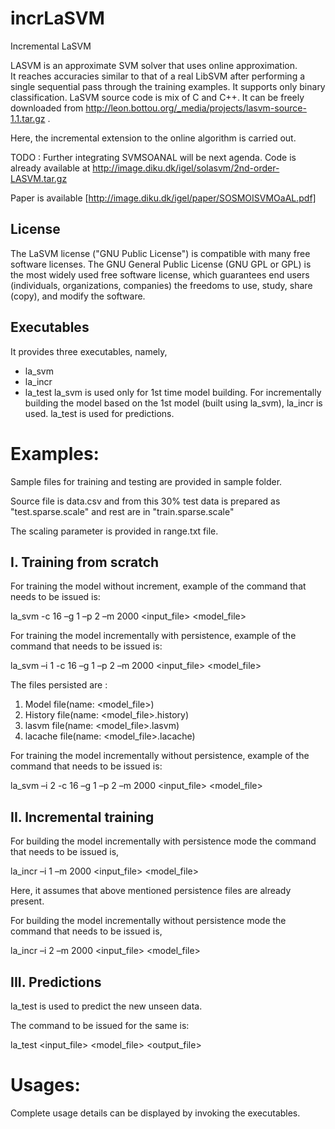 incrLaSVM
=========

Incremental LaSVM

LASVM is an approximate SVM solver that uses online approximation.  
It reaches accuracies similar to that of a real LibSVM after performing a single sequential pass through the training examples.
It supports only binary classification. LaSVM source code is mix of C and C++. 
It can be freely downloaded from   http://leon.bottou.org/_media/projects/lasvm-source-1.1.tar.gz . 

Here, the incremental extension to the online algorithm is carried out. 

TODO : Further integrating SVMSOANAL will be next agenda. Code is already available at http://image.diku.dk/igel/solasvm/2nd-order-LASVM.tar.gz

Paper is available [http://image.diku.dk/igel/paper/SOSMOISVMOaAL.pdf]

License
-------
The LaSVM license ("GNU Public License") is compatible with many free software licenses. The GNU General Public License (GNU GPL or GPL) is the most widely used free software license, which guarantees end users (individuals, organizations, companies) the freedoms to use, study, share (copy), and modify the software. 

Executables
-----------
It provides three executables, namely,
* la_svm 
* la_incr
* la_test
la_svm is used only for 1st time model building. For incrementally building the model based on the 1st model (built using la_svm), la_incr is used. 
la_test is used for predictions.

Examples:
=========

Sample files for training and testing are provided in sample folder.

Source file is data.csv and from this 30% test data is prepared as "test.sparse.scale"  and rest are in "train.sparse.scale"

The scaling parameter is provided in range.txt file.


I. Training from scratch
------------------------

For training the model without increment, example of the command that needs to be issued is:

la_svm -c 16 –g 1 –p 2 –m 2000 \<input_file\> \<model_file\>

For training the model incrementally with persistence, example of the command that needs to be issued is:

la_svm –i 1 -c 16 –g 1 –p 2 –m 2000 \<input_file\> \<model_file\>

The files persisted are :
  1.  Model file(name: \<model_file\>)
  2.  History file(name: \<model_file\>.history)
  3.  lasvm file(name: \<model_file\>.lasvm)
  4.  lacache file(name: \<model_file\>.lacache)

For training the model incrementally without persistence, example of the command that needs to be issued is:

la_svm –i 2 -c 16 –g 1 –p 2 –m 2000 \<input_file\> \<model_file\>


II. Incremental training
---------------------
For building the model incrementally with persistence mode the command that needs to be issued is, 

la_incr –i 1 –m 2000 \<input_file\> \<model_file\>

Here, it assumes that above mentioned persistence files are already present. 

For building the model incrementally without persistence mode the command that needs to be issued is, 

la_incr –i 2 –m 2000 \<input_file\> \<model_file\>


III. Predictions
----------------
la_test is used to predict the new unseen data. 

The command to be issued for the same is:

la_test \<input_file\> \<model_file\> \<output_file\>

Usages:
========
Complete usage details can be displayed by invoking the executables.

